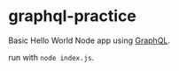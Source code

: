 # graphql-practice
Basic Hello World Node app using [GraphQL](http://graphql.org).

run with `node index.js`.
